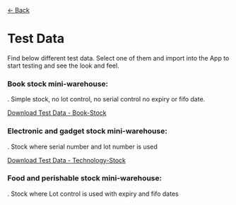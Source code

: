 [← Back](README.md)

# Test Data  

Find below different test data.  Select one of them and import into the App to start testing and see the look and feel.

### Book stock mini-warehouse:  
.  Simple stock, no lot control, no serial control no expiry or fifo date.

[Download Test Data - Book-Stock ](asset/Books-Stock-Data.xls)  

### Electronic and gadget stock mini-warehouse:  
.  Stock where serial number and lot number is used

[Download Test Data - Technology-Stock ](asset/Technology-Stock-Data.xls)  


### Food and perishable stock mini-warehouse:  
.  Stock where Lot control is used with expiry and fifo dates
